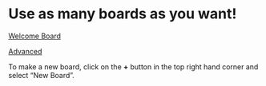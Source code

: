 # Use as many boards as you want!

[Welcome Board](../README.md)

[Advanced](README.md)



To make a new board, click on the **+** button in the top right hand corner and select “New Board”.

